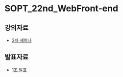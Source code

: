 # SOPT_22nd_WebFront-end


## 강의자료

- [2차 세미나](https://www.slideshare.net/secret/y1WPLXq5Txivdp)

## 발표자료

- [1조 발표](https://www.slideshare.net/secret/2FhKZWOno91YU1)
